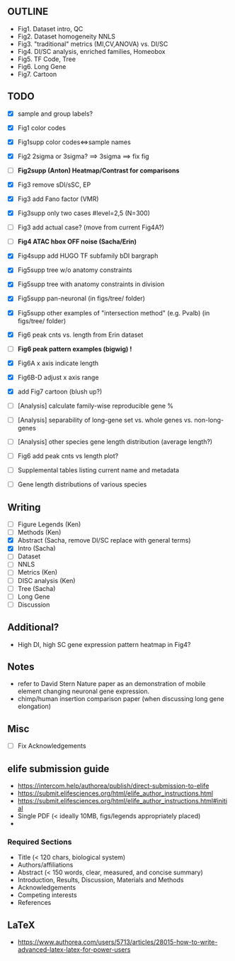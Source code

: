 ## OUTLINE
- Fig1. Dataset intro, QC
- Fig2. Dataset homogeneity NNLS
- Fig3. "traditional" metrics (MI,CV,ANOVA) vs. DI/SC
- Fig4. DI/SC analysis, enriched families, Homeobox
- Fig5. TF Code, Tree
- Fig6. Long Gene
- Fig7. Cartoon

## TODO
- [x] sample and group labels?
- [x] Fig1 color codes
- [x] Fig1supp color codes<=>sample names
- [x] Fig2 2sigma or 3sigma? ==> 3sigma ==> fix fig
- [ ] **Fig2supp (Anton) Heatmap/Contrast for comparisons**
- [x] Fig3 remove sDI/sSC, EP
- [x] Fig3 add Fano factor (VMR)
- [x] Fig3supp only two cases #level=2,5 (N=300)
- [ ] Fig3 add actual case? (move from current Fig4A?)
- [ ] **Fig4 ATAC hbox OFF noise (Sacha/Erin)**
- [x] Fig4supp add HUGO TF subfamily bDI bargraph
- [x] Fig5supp tree w/o anatomy constraints
- [x] Fig5supp tree with anatomy constraints in division
- [x] Fig5supp pan-neuronal (in figs/tree/ folder)
- [x] Fig5supp other examples of "intersection method" (e.g. Pvalb) (in figs/tree/ folder)
- [x] Fig6 peak cnts vs. length from Erin dataset
- [ ] **Fig6 peak pattern examples (bigwig) !**
- [x] Fig6A x axis indicate length
- [x] Fig6B-D adjust x axis range
- [x] add Fig7 cartoon (blush up?)
- [ ] [Analysis] calculate family-wise reproducible gene %
- [ ] [Analysis] separability of long-gene set vs. whole genes vs. non-long-genes
- [ ] [Analysis] other species gene length distribution (average length?)
- [ ] Fig6 add peak cnts vs length plot?
- [ ] Supplemental tables listing current name and metadata
- [ ] Gene length distributions of various species

 
## Writing
- [ ] Figure Legends (Ken)
- [ ] Methods (Ken)
- [x] Abstract (Sacha, remove DI/SC replace with general terms)
- [x] Intro (Sacha)
- [ ] Dataset
- [ ] NNLS
- [ ] Metrics (Ken)
- [ ] DISC analysis (Ken)
- [ ] Tree (Sacha)
- [ ] Long Gene 
- [ ] Discussion

## Additional?
- High DI, high SC gene expression pattern heatmap in Fig4?

## Notes
- refer to David Stern Nature paper as an demonstration of mobile element changing neuronal gene expression.
- chimp/human insertion comparison paper (when discussing long gene elongation)

## Misc
- [ ] Fix Acknowledgements


## elife submission guide
- https://intercom.help/authorea/publish/direct-submission-to-elife
- https://submit.elifesciences.org/html/elife_author_instructions.html
- https://submit.elifesciences.org/html/elife_author_instructions.html#initial
- Single PDF (< ideally 10MB, figs/legends appropriately placed)
- 
### Required Sections
- Title (< 120 chars, biological system)
- Authors/affiliations
- Abstract (< 150 words, clear, measured, and concise summary)
- Introduction, Results, Discussion, Materials and Methods
- Acknowledgements
- Competing interests
- References

## LaTeX
- https://www.authorea.com/users/5713/articles/28015-how-to-write-advanced-latex-latex-for-power-users
